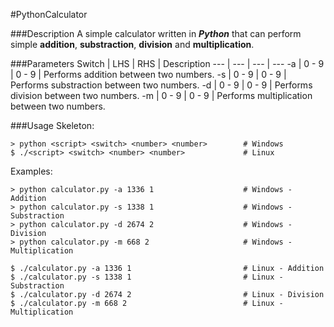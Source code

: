 #PythonCalculator

###Description
A simple calculator written in ***Python*** that can perform simple **addition**, **substraction**, **division** and **multiplication**.

###Parameters
Switch | LHS | RHS | Description
--- | --- | --- | ---
-a | 0 - 9 | 0 - 9 | Performs addition between two numbers.
-s | 0 - 9 | 0 - 9 | Performs substraction between two numbers.
-d | 0 - 9 | 0 - 9 | Performs division between two numbers.
-m | 0 - 9 | 0 - 9 | Performs multiplication between two numbers.

###Usage
Skeleton:
```
> python <script> <switch> <number> <number>        # Windows
$ ./<script> <switch> <number> <number>             # Linux
```
Examples:
```
> python calculator.py -a 1336 1                    # Windows - Addition
> python calculator.py -s 1338 1                    # Windows - Substraction
> python calculator.py -d 2674 2                    # Windows - Division
> python calculator.py -m 668 2                     # Windows - Multiplication

$ ./calculator.py -a 1336 1                         # Linux - Addition
$ ./calculator.py -s 1338 1                         # Linux - Substraction
$ ./calculator.py -d 2674 2                         # Linux - Division
$ ./calculator.py -m 668 2                          # Linux - Multiplication
```

